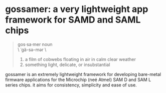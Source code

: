 gossamer: a very lightweight app framework for SAMD and SAML chips
==================================================================

> gos·sa·mer noun  
> \ ˈgä-sə-mər \  
>  
> 1. a film of cobwebs floating in air in calm clear weather  
> 2. something light, delicate, or insubstantial

gossamer is an extremely lightweight framework for developing bare-metal firmware applications for the Microchip (neé Atmel) SAM D and SAM L series chips. it aims for consistency, simplicity and ease of use.
